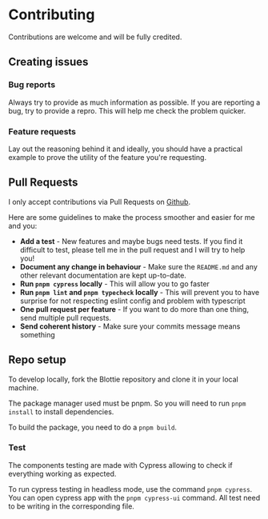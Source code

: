 # Contributing

Contributions are welcome and will be fully credited.

## Creating issues

### Bug reports

Always try to provide as much information as possible. If you are reporting a bug, try to provide a repro. This will help me check the problem quicker.

### Feature requests

Lay out the reasoning behind it and ideally, you should have a practical example to prove the utility of the feature you're requesting.

## Pull Requests

I only accept contributions via Pull Requests on [Github](https://github.com/Applelo/blottie).

Here are some guidelines to make the process smoother and easier for me and you:

- **Add a test** - New features and maybe bugs need tests. If you find it difficult to test, please tell me in the pull request and I will try to help you!
- **Document any change in behaviour** - Make sure the `README.md` and any other relevant documentation are kept up-to-date.
- **Run `pnpm cypress` locally** - This will allow you to go faster
- **Run `pnpm lint` and `pnpm typecheck` locally** - This will prevent you to have surprise for not respecting eslint config and problem with typescript
- **One pull request per feature** - If you want to do more than one thing, send multiple pull requests.
- **Send coherent history** - Make sure your commits message means something

## Repo setup

To develop locally, fork the Blottie repository and clone it in your local machine.

The package manager used must be pnpm. So you will need to run `pnpm install` to install dependencies.

To build the package, you need to do a `pnpm build`.

### Test

The components testing are made with Cypress allowing to check if everything working as expected.

To run cypress testing in headless mode, use the command `pnpm cypress`. You can open cypress app with the `pnpm cypress-ui` command.
All test need to be writing in the corresponding file.
